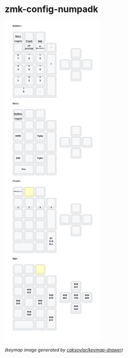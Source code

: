 # zmk-config-numpadk


<img src="keymap-drawer/numpadk.svg" >

_(keymap image generated by [caksoylar/keymap-drawer](https://github.com/caksoylar/keymap-drawer))_

